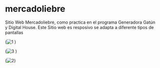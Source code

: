 # mercadoliebre
Sitio Web Mercadoliebre, como practica en el programa Generadora Gatún y Digital House.
Este Sitio web es resposivo se adapta a diferente tipos de pantallas

(![1](https://github.com/Devjow/mercadoliebre/assets/47118243/d9342024-6f1b-4fa1-a594-b244d6524cdb)
)

(![3](https://github.com/Devjow/mercadoliebre/assets/47118243/ea40f42e-0bda-49d3-9b31-6a4b516231a1)
)

(![2](https://github.com/Devjow/mercadoliebre/assets/47118243/569bcaa2-fbc8-447f-ace5-1ec87a6c898f))
